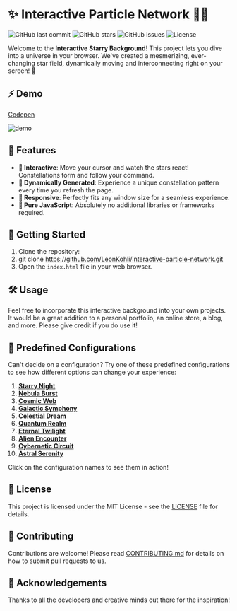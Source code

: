 # ✨ Interactive Particle Network 🚀🌌

![GitHub last commit](https://img.shields.io/github/last-commit/LeonKohli/interactive-particle-network)
![GitHub stars](https://img.shields.io/github/stars/LeonKohli/interactive-particle-network)
![GitHub issues](https://img.shields.io/github/issues/LeonKohli/interactive-particle-network)
![License](https://img.shields.io/github/license/LeonKohli/interactive-particle-network)

Welcome to the **Interactive Starry Background**! This project lets you dive into a universe in your browser. We've created a mesmerizing, ever-changing star field, dynamically moving and interconnecting right on your screen! 🌠

## ⚡ Demo

[Codepen](https://codepen.io/LeonKohli/pen/poQKLOL)

![demo](https://github.com/LeonKohli/interactive-particle-network/assets/98176333/ac7b59d7-8dfb-4290-88ec-632fd9348170)

## 🌟 Features

- **👐 Interactive**: Move your cursor and watch the stars react! Constellations form and follow your command.
- **🎲 Dynamically Generated**: Experience a unique constellation pattern every time you refresh the page.
- **📐 Responsive**: Perfectly fits any window size for a seamless experience.
- **🔨 Pure JavaScript**: Absolutely no additional libraries or frameworks required.

## 🚀 Getting Started

1. Clone the repository:
2. git clone https://github.com/LeonKohli/interactive-particle-network.git
3. Open the `index.html` file in your web browser.

## 🛠️ Usage

Feel free to incorporate this interactive background into your own projects. It would be a great addition to a personal portfolio, an online store, a blog, and more. Please give credit if you do use it!


## 🎨 Predefined Configurations

Can't decide on a configuration? Try one of these predefined configurations to see how different options can change your experience:

1. **[Starry Night](#starry-night)**
2. **[Nebula Burst](#nebula-burst)**
3. **[Cosmic Web](#cosmic-web)**
4. **[Galactic Symphony](#galactic-symphony)**
5. **[Celestial Dream](#celestial-dream)**
6. **[Quantum Realm](#quantum-realm)**
7. **[Eternal Twilight](#eternal-twilight)**
8. **[Alien Encounter](#alien-encounter)**
9. **[Cybernetic Circuit](#cybernetic-circuit)**
10. **[Astral Serenity](#astral-serenity)**

Click on the configuration names to see them in action!


## 📄 License

This project is licensed under the MIT License - see the [LICENSE](LICENSE) file for details.

## 👥 Contributing

Contributions are welcome! Please read [CONTRIBUTING.md](CONTRIBUTING.md) for details on how to submit pull requests to us.

## 🙏 Acknowledgements

Thanks to all the developers and creative minds out there for the inspiration!
